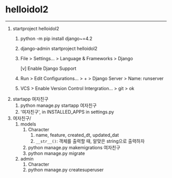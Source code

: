 # helloidol2

---

1. startproject helloidol2
   1. python -m pip install django~=4.2
   2. django-admin startproject helloidol2
   3. File > Settings... > Language & Frameworks > Django
   
        [v] Enable Django Support
   4. Run > Edit Configurations... > + > Django Server > Name: runserver
   5. VCS > Enable Version Control Intergration... > git > ok
2. startapp 여자친구
   1. python manage.py startapp 여자친구
   2. '여자친구', in INSTALLED_APPS in settings.py
3. 여자친구/
   1. models
      1. Character
         1. name, feature, created_dt, updated_dat
         2. `__str__()`: 객체를 출력할 때, 알맞은 string으로 출력하자
      2. python manage.py makemigrations 여자친구
      3. python manage.py migrate
   2. admin
      1. Character
      2. python manage.py createsuperuser